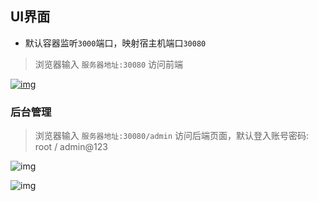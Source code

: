 ## UI界面

- 默认容器监听`3000`端口，映射宿主机端口`30080`

> 浏览器输入 `服务器地址:30080` 访问前端

[![img](https://camo.githubusercontent.com/be01aa91eb4e3b91bf86bcddfe66d282d83bffcc18628248181cc6cd58bb18f7/68747470733a2f2f63646e2e6a7364656c6976722e6e65742f67682f64717a626f792f496d616765732f64717a626f792d70726f78792f687562636d642d75695f30312e706e673f7261773d74727565)](https://camo.githubusercontent.com/be01aa91eb4e3b91bf86bcddfe66d282d83bffcc18628248181cc6cd58bb18f7/68747470733a2f2f63646e2e6a7364656c6976722e6e65742f67682f64717a626f792f496d616765732f64717a626f792d70726f78792f687562636d642d75695f30312e706e673f7261773d74727565)

### 后台管理

> 浏览器输入 `服务器地址:30080/admin` 访问后端页面，默认登入账号密码: root / admin@123

![img](https://camo.githubusercontent.com/29330004e99dde6f76a1d0334fe72fa16675e415ea7185c624a994fb5b68d293/68747470733a2f2f63646e2e6a7364656c6976722e6e65742f67682f64717a626f792f496d616765732f64717a626f792d70726f78792f687562636d642d75695f30362e706e673f7261773d74727565)

![img](https://camo.githubusercontent.com/44f52c58ade3f7a0eab80a2470b8eeccaadd2b241dcfbce4dc88e2a0c5744cb3/68747470733a2f2f63646e2e6a7364656c6976722e6e65742f67682f64717a626f792f496d616765732f64717a626f792d70726f78792f687562636d642d75695f30372e706e673f7261773d74727565)
